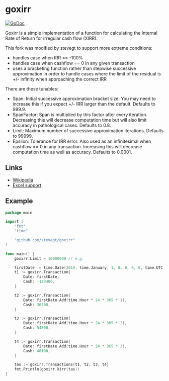 # goxirr
[![GoDoc](https://godoc.org/github.com/maksim77/goxirr?status.svg)](https://godoc.org/github.com/maksim77/goxirr)

Goxirr is a simple implementation of a function for calculating the Internal Rate of Return for irregular cash flow (XIRR).

This fork was modified by stevegt to support more extreme conditions:

- handles case when IRR == -100%
- handles case when cashflow == 0 in any given transaction
- uses a bracketing function rather than stepwise successive
  approximation in order to handle cases where the limit of the
  residual is +/- infinity when approaching the correct IRR

There are these tunables:

- Span:  Initial successive approximation bracket size.  You may need
  to increase this if you expect +/- IRR larger than the default.
  Defaults to 999.9.
- SpanFactor:  Span is multiplied by this factor after every
  iteration.  Decreasing this will decrease computation time but will
  also limit accuracy in pathological cases.  Defaults to 0.8.
- Limit:  Maximum number of successive approximation iterations.
  Defaults to 99999.
- Epsilon:  Tolerance for IRR error.  Also used as an infinitesimal
  when cashflow == 0 in any transaction. Increasing this will decrease
  computation time as well as accuracy.  Defaults to 0.0001.

## Links
- [Wikipedia](https://en.wikipedia.org/wiki/Internal_rate_of_return)
- [Excel support](https://support.office.com/en-us/article/XIRR-function-DE1242EC-6477-445B-B11B-A303AD9ADC9D)

## Example

```go
package main

import (
	"fmt"
	"time"

	"github.com/stevegt/goxirr"
)

func main() {
	goxirr.Limit = 10000000 // e.g.

	firstDate := time.Date(2019, time.January, 1, 0, 0, 0, 0, time.UTC)
	t1 := goxirr.Transaction{
		Date: firstDate,
		Cash: -123400,
	}

	t2 := goxirr.Transaction{
		Date: firstDate.Add(time.Hour * 24 * 365 * 1),
		Cash: 36200,
	}

	t3 := goxirr.Transaction{
		Date: firstDate.Add(time.Hour * 24 * 365 * 2),
		Cash: 54800,
	}

	t4 := goxirr.Transaction{
		Date: firstDate.Add(time.Hour * 24 * 365 * 3),
		Cash: 48100,
	}

	tas := goxirr.Transactions{t1, t2, t3, t4}
	fmt.Println(goxirr.Xirr(tas))
}
```

